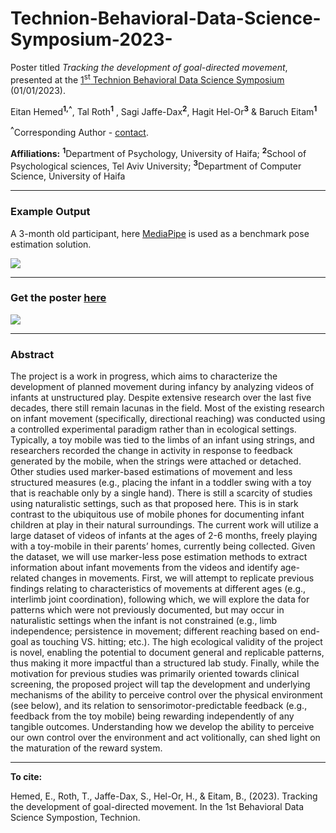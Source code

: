 # Technion-Behavioral-Data-Science-Symposium-2023-
Poster titled *Tracking the development of goal-directed movement*, presented at the [1<sup>st</sup> Technion Behavioral Data Science Symposium](https://idsi.net.technion.ac.il/technion-behavioral-data-science-symposium-registration-information/) (01/01/2023).


Eitan Hemed<sup>**1,^**</sup>, Tal Roth<sup>**1**</sup> , Sagi Jaffe-Dax<sup>**2**</sup>, Hagit Hel-Or<sup>**3**</sup> & Baruch Eitam<sup>**1**</sup>

<sup>**^**</sup>Corresponding Author - [contact](mailto:Eitan.Hemed@gmail.com).

**Affiliations:** <sup>**1**</sup>Department of Psychology, University of Haifa; <sup>**2**</sup>School of Psychological sciences, Tel Aviv University; <sup>**3**</sup>Department of Computer Science, University of Haifa

-----
### Example Output
A 3-month old participant, here [MediaPipe](https://google.github.io/mediapipe/) is used as a benchmark pose estimation solution. 

![](example_output.gif)

-----
### Get the poster [here](poster_tracking_the_development_of_goal_directed_movement.pdf)
![](poster_image.png)


-----
### Abstract
The project is a work in progress, which aims to characterize the development of planned movement during infancy by analyzing videos of infants at unstructured play. Despite extensive research over the last five decades, there still remain lacunas in the field. Most of the existing research on infant movement (specifically, directional reaching) was conducted using a controlled experimental paradigm rather than in ecological settings. Typically, a toy mobile was tied to the limbs of an infant using strings, and researchers recorded the change in activity in response to feedback generated by the mobile, when the strings were attached or detached. Other studies used marker-based estimations of movement and less structured measures (e.g., placing the infant in a toddler swing with a toy that is reachable only by a single hand). There is still a scarcity of studies using naturalistic settings, such as that proposed here. This is in stark contrast to the ubiquitous use of mobile phones for documenting infant children at play in their natural surroundings.
The current work will utilize a large dataset of videos of infants at the ages of 2-6 months, freely playing with a toy-mobile in their parents’ homes, currently being collected. Given the dataset, we will use marker-less pose estimation methods to extract information about infant movements from the videos and identify age-related changes in movements. First, we will attempt to replicate previous findings relating to characteristics of movements at different ages (e.g., interlimb joint coordination), following which, we will explore the data for patterns which were not previously documented, but may occur in naturalistic settings when the infant is not constrained (e.g., limb independence; persistence in movement; different reaching based on end-goal as touching VS. hitting; etc.). The high ecological validity of the project is novel, enabling the potential to document general and replicable patterns, thus making it more impactful than a structured lab study.
Finally, while the motivation for previous studies was primarily oriented towards clinical screening, the proposed project will tap the development and underlying mechanisms of the ability to perceive control over the physical environment (see below), and its relation to sensorimotor-predictable feedback (e.g., feedback from the toy mobile) being rewarding independently of any tangible outcomes. Understanding how we develop the ability to perceive our own control over the environment and act volitionally, can shed light on the maturation of the reward system.


-----
**To cite:**

Hemed, E., Roth, T., Jaffe-Dax, S., Hel-Or, H., & Eitam, B., (2023). Tracking the development of goal-directed movement. In the 1st Behavioral Data Science Sympostion, Technion. 

